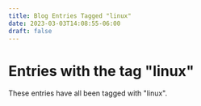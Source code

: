 ```yaml
---
title: Blog Entries Tagged "linux"
date: 2023-03-03T14:08:55-06:00
draft: false
---
```

# Entries with the tag "linux"

These entries have all been tagged with "linux".
